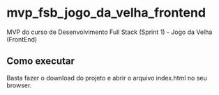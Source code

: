 # mvp_fsb_jogo_da_velha_frontend
MVP do curso de Desenvolvimento Full Stack (Sprint 1) - Jogo da Velha (FrontEnd)

## Como executar

Basta fazer o download do projeto e abrir o arquivo index.html no seu browser.